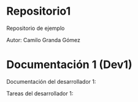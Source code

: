 # Repositorio1
Repositorio de ejemplo

Autor: Camilo Granda Gómez

# Documentación 1 (Dev1)
Documentación del desarrollador 1:

Tareas del desarrollador 1: